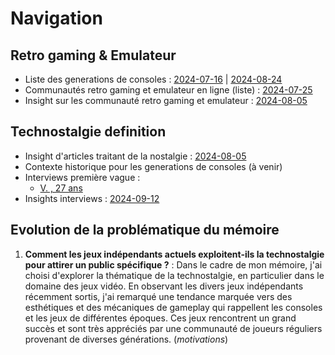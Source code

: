 # Navigation

## Retro gaming & Emulateur

- Liste des generations de consoles : [2024-07-16](/data/2024-07-16/listes-consoles-generations.md) | [2024-08-24](/data/2024-08-24/List-games-retrogaming.md)
- Communautés retro gaming et emulateur en ligne (liste) : [2024-07-25](/data/2024-07-25/recherche-communautes-internet.md)
- Insight sur les communauté retro gaming et emulateur : [2024-08-05](/data/2024-08-05/insight-contenus-forums.md)

## Technostalgie definition

- Insight d'articles traitant de la nostalgie : [2024-08-05](/data/2024-08-05/insight-articles.md)
- Contexte historique pour les generations de consoles (à venir)
- Interviews première vague :
  - [V. , 27 ans](/data/2024-09-12/Interview-v1-V.md)
- Insights interviews : [2024-09-12](/data/2024-09-12/Insights-interviews.md)

## Evolution de la problématique du mémoire

1. **Comment les jeux indépendants actuels exploitent-ils la technostalgie pour attirer un public spécifique ?** :
   Dans le cadre de mon mémoire, j'ai choisi d'explorer la thématique de la
   technostalgie, en particulier dans le domaine des jeux vidéo. En observant les divers
   jeux indépendants récemment sortis, j'ai remarqué une tendance marquée vers des
   esthétiques et des mécaniques de gameplay qui rappellent les consoles et les jeux
   de différentes époques. Ces jeux rencontrent un grand succès et sont très appréciés
   par une communauté de joueurs réguliers provenant de diverses générations. (_motivations_)
